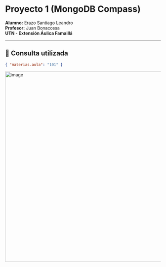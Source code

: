 # Proyecto 1 (MongoDB Compass) 

**Alumno:** Erazo Santiago Leandro  
**Profesor:** Juan Bonacossa  
**UTN - Extensión Áulica Famaillá**

---

## 📄 Consulta utilizada

```json
{ "materias.aula": "101" }
```

<img width="1112" height="618" alt="image" src="https://github.com/user-attachments/assets/0aafcd70-bc81-4549-95ff-2bf147b17c68" />
